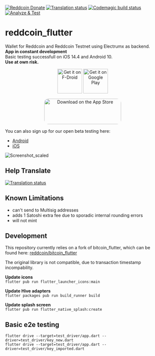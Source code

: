 [![Reddcoin Donate](https://badgen.net/badge/reddcoin/Donate/green?icon=https://raw.githubusercontent.com/reddcoin-project/reddcoin_flutter/Reddcoin/assets/media/R-Graphic-CLR.svg)](https://live.reddcoin.com/address/RaWe7UEQ1p2PYmdwbCxAThrq4GucNh3Q6s)
[![Translation status](https://weblate.reddcoin.com/widgets/reddcoin-flutter/-/reddcoin-flutter/svg-badge.svg)](https://weblate.reddcoin.com/engage/reddcoin-flutter/)
[![Codemagic build status](https://api.codemagic.io/apps/613966bcd1095a40b9432606/613966bcd1095a40b9432605/status_badge.svg)](https://codemagic.io/apps/613966bcd1095a40b9432606/613966bcd1095a40b9432605/latest_build)
[![Analyze & Test](https://github.com/reddcoin-project/reddcoin_flutter/actions/workflows/analyze-test.yml/badge.svg)](https://github.com/reddcoin-project/reddcoin_flutter/actions/workflows/analyze-test.yml)
# reddcoin_flutter
Wallet for Reddcoin and Reddcoin Testnet using Electrumx as backend.  
**App in constant development**  
Basic testing successfull on iOS 14.4 and Android 10.  
**Use at own risk.**  


<p align="center">
     <a href="https://f-droid.org/packages/com.reddcoin.reddcoin_flutter/">
<img src="https://fdroid.gitlab.io/artwork/badge/get-it-on.png"
     alt="Get it on F-Droid"
     height="80"></a>
<a href="https://play.google.com/store/apps/details?id=com.reddcoin.reddcoin_flutter"><img src="https://play.google.com/intl/en_us/badges/images/generic/en-play-badge.png"
     alt="Get it on Google Play" height="80"></a>
</p>
<p align="center">
     <a href="https://apps.apple.com/us/app/reddcoin-wallet/id1571755170?itsct=apps_box_badge&amp;itscg=30200" style="display: inline-block; overflow: hidden; border-radius: 13px; width: 250px; height: 83px;"><img src="https://tools.applemediaservices.com/api/badges/download-on-the-app-store/black/en-us?size=250x83&amp;releaseDate=1626912000&h=8e86ea0b88a4e8559b76592c43b3fe60" alt="Download on the App Store" style="border-radius: 13px; width: 250px; height: 83px;"></a>
</p> 

You can also sign up for our open beta testing here:

* [Android](https://play.google.com/apps/testing/com.reddcoin.reddcoin_flutter)
* [iOS](https://testflight.apple.com/join/iilc4SvQ)

![Screenshot_scaled](https://user-images.githubusercontent.com/17320471/132971293-6875b792-6638-424e-86be-eb6a3468ab1f.png)

## Help Translate
<a href="https://weblate.reddcoin.com/engage/reddcoin-flutter/">
<img src="https://weblate.reddcoin.com/widgets/reddcoin-flutter/-/multi-auto.svg" alt="Translation status" />
</a>

## Known Limitations
- can't send to Multisig addresses
- adds 1 Satoshi extra fee due to sporadic internal rounding errors 
- will not mint

## Development
This repository currently relies on a fork of bitcoin_flutter, which can be found here: 
[reddcoin/bitcoin_flutter](https://github.com/reddcoin-project/bitcoin_flutter "github.com/reddcoin/bitcoin_flutter")

The original library is not compatible, due to transaction timestamp incompability. 

**Update icons**  
`flutter pub run flutter_launcher_icons:main`

**Update Hive adapters**  
`flutter packages pub run build_runner build`

**Update splash screen**  
`flutter pub run flutter_native_splash:create`

## Basic e2e testing
`flutter drive --target=test_driver/app.dart --driver=test_driver/key_new.dart`  
`flutter drive --target=test_driver/app.dart --driver=test_driver/key_imported.dart`
